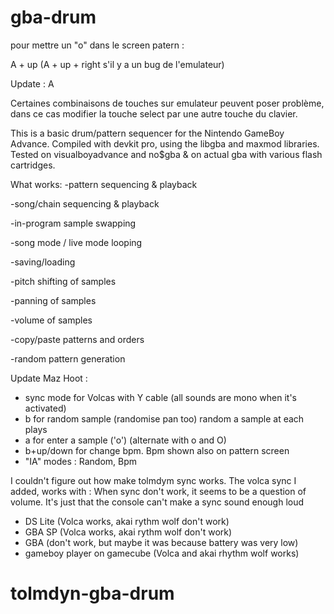 # gba-drum

pour mettre un "o" dans le screen patern :

A + up (A + up + right s'il y a un bug de l'emulateur)

Update : A

Certaines combinaisons de touches sur emulateur peuvent poser problème, 
dans ce cas modifier la touche select par une autre touche du clavier.

This is a basic drum/pattern sequencer for the Nintendo GameBoy Advance. Compiled with devkit pro, using the libgba and maxmod libraries. Tested on visualboyadvance and no$gba & on actual gba with various flash cartridges.

What works:
-pattern sequencing & playback

-song/chain sequencing & playback

-in-program sample swapping

-song mode / live mode looping

-saving/loading

-pitch shifting of samples

-panning of samples

-volume of samples

-copy/paste patterns and orders

-random pattern generation


Update Maz Hoot :

- sync mode for Volcas with Y cable (all sounds are mono when it's activated)
- b for random sample (randomise pan too) random a sample at each plays
- a for enter a sample ('o') (alternate with o and O)
- b+up/down for change bpm. Bpm shown also on pattern screen
- "IA" modes : Random, Bpm

I couldn't figure out how make tolmdym sync works. The volca sync I added, works with :
When sync don't work, it seems to be a question of volume. It's just that the console can't make a sync sound enough loud
- DS Lite (Volca works, akai rythm wolf don't work)
- GBA SP (Volca works, akai rythm wolf don't work)
- GBA (don't work, but maybe it was because battery was very low)
- gameboy player on gamecube (Volca and akai rhythm wolf works)

# tolmdyn-gba-drum

